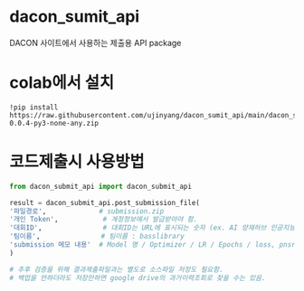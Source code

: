 # dacon_sumit_api

DACON 사이트에서 사용하는 제출용 API package

# colab에서 설치
```notebook
!pip install https://raw.githubusercontent.com/ujinyang/dacon_sumit_api/main/dacon_submit_api-0.0.4-py3-none-any.zip
```

# 코드제출시 사용방법
```python
from dacon_submit_api import dacon_submit_api 

result = dacon_submit_api.post_submission_file(
'파일경로',             # submission.zip
'개인 Token',           # 계정정보에서 발급받아야 함.
'대회ID',               # 대회ID는 URL에 표시되는 숫자 (ex. AI 양재허브 인공지능 오픈소스 경진대회 : 235977 )
'팀이름',               # 팀이름 : basslibrary
'submission 메모 내용'  # Model 명 / Optimizer / LR / Epochs / loss, pnsr etc. 기입.
)

# 추후 검증을 위해 결과제출파일과는 별도로 소스파일 저장도 필요함.
# 백업을 안하더라도 저장만하면 google drive의 과거이력조회로 찾을 수는 있음.

```
